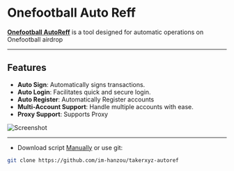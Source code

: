 # Onefootball Auto Reff  

**[Onefootball AutoReff](https://ofc.onefootball.com/s2)** is a tool designed for automatic operations on Onefootball airdrop  

---

## Features  
- **Auto Sign**: Automatically signs transactions.  
- **Auto Login**: Facilitates quick and secure login.  
- **Auto Register**: Automatically Register accounts
- **Multi-Account Support**: Handle multiple accounts with ease.  
- **Proxy Support**: Supports Proxy  

![Screenshot](https://i.ibb.co.com/7VkQQ6M/Cuplikan-layar-2024-12-23-192359.png)  

---


- Download script [Manually](https://github.com/im-hanzou/takerxyz-autoref/archive/refs/heads/main.zip) or use git:
```bash
git clone https://github.com/im-hanzou/takerxyz-autoref
```
